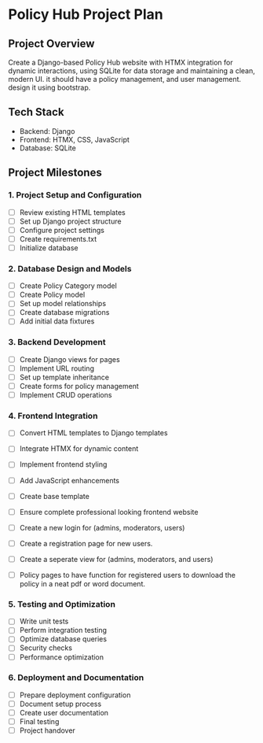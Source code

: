# Policy Hub Project Plan

## Project Overview
Create a Django-based Policy Hub website with HTMX integration for dynamic interactions, using SQLite for data storage and maintaining a clean, modern UI. it should have a policy management, and user management. design it using bootstrap. 

## Tech Stack
- Backend: Django
- Frontend: HTMX, CSS, JavaScript
- Database: SQLite

## Project Milestones

### 1. Project Setup and Configuration
- [ ] Review existing HTML templates
- [ ] Set up Django project structure
- [ ] Configure project settings
- [ ] Create requirements.txt
- [ ] Initialize database

### 2. Database Design and Models
- [ ] Create Policy Category model
- [ ] Create Policy model
- [ ] Set up model relationships
- [ ] Create database migrations
- [ ] Add initial data fixtures

### 3. Backend Development
- [ ] Create Django views for pages
- [ ] Implement URL routing
- [ ] Set up template inheritance
- [ ] Create forms for policy management
- [ ] Implement CRUD operations

### 4. Frontend Integration
- [ ] Convert HTML templates to Django templates
- [ ] Integrate HTMX for dynamic content
- [ ] Implement frontend styling
- [ ] Add JavaScript enhancements
- [ ] Create base template
- [ ] Ensure complete professional looking frontend website
- [ ] Create a new login for (admins, moderators, users)
- [ ] Create a registration page for new users. 
- [ ] Create a seperate view for (admins, moderators, and users)
- [ ] Policy pages to have function for registered users to download the policy in a neat pdf or word document.


### 5. Testing and Optimization
- [ ] Write unit tests
- [ ] Perform integration testing
- [ ] Optimize database queries
- [ ] Security checks
- [ ] Performance optimization

### 6. Deployment and Documentation
- [ ] Prepare deployment configuration
- [ ] Document setup process
- [ ] Create user documentation
- [ ] Final testing
- [ ] Project handover